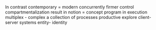 In contrast
contemporary = modern
concurrently
firmer control
compartmentalization
result in
notion = concept
program in execution
multiplex - complex
a collection of processes
productive
explore
client-server systems
entity- identity